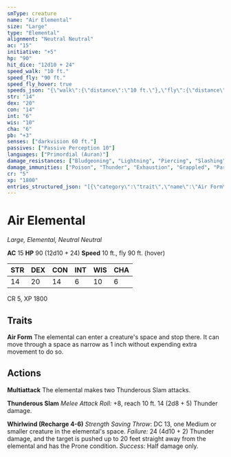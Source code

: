 ```yaml
---
smType: creature
name: "Air Elemental"
size: "Large"
type: "Elemental"
alignment: "Neutral Neutral"
ac: "15"
initiative: "+5"
hp: "90"
hit_dice: "12d10 + 24"
speed_walk: "10 ft."
speed_fly: "90 ft."
speed_fly_hover: true
speeds_json: "{\"walk\":{\"distance\":\"10 ft.\"},\"fly\":{\"distance\":\"90 ft.\",\"hover\":true}}"
str: "14"
dex: "20"
con: "14"
int: "6"
wis: "10"
cha: "6"
pb: "+3"
senses: ["darkvision 60 ft."]
passives: ["Passive Perception 10"]
languages: ["Primordial (Auran)"]
damage_resistances: ["Bludgeoning", "Lightning", "Piercing", "Slashing"]
damage_immunities: ["Poison", "Thunder", "Exhaustion", "Grappled", "Paralyzed", "Petrified", "Poisoned", "Prone", "Restrained", "Unconscious"]
cr: "5"
xp: "1800"
entries_structured_json: "[{\"category\":\"trait\",\"name\":\"Air Form\",\"text\":\"The elemental can enter a creature's space and stop there. It can move through a space as narrow as 1 inch without expending extra movement to do so.\"},{\"category\":\"action\",\"name\":\"Multiattack\",\"text\":\"The elemental makes two Thunderous Slam attacks.\"},{\"category\":\"action\",\"name\":\"Thunderous Slam\",\"text\":\"*Melee Attack Roll:* +8, reach 10 ft. 14 (2d8 + 5) Thunder damage.\",\"kind\":\"Melee Attack Roll\",\"to_hit\":\"+8\",\"range\":\"10 ft\",\"damage\":\"14 (2d8 + 5) Thunder\"},{\"category\":\"action\",\"name\":\"Whirlwind\",\"recharge\":\"Recharge 4-6\",\"text\":\"*Strength Saving Throw*: DC 13, one Medium or smaller creature in the elemental's space. *Failure:*  24 (4d10 + 2) Thunder damage, and the target is pushed up to 20 feet straight away from the elemental and has the Prone condition. *Success:*  Half damage only.\",\"damage\":\"24 (4d10 + 2) Thunder\",\"save_ability\":\"STR\",\"save_dc\":13,\"save_effect\":\"Half damage only\"}]"
---
```


# Air Elemental
*Large, Elemental, Neutral Neutral*

**AC** 15
**HP** 90 (12d10 + 24)
**Speed** 10 ft., fly 90 ft. (hover)

| STR | DEX | CON | INT | WIS | CHA |
| --- | --- | --- | --- | --- | --- |
| 14 | 20 | 14 | 6 | 10 | 6 |

CR 5, XP 1800

## Traits

**Air Form**
The elemental can enter a creature's space and stop there. It can move through a space as narrow as 1 inch without expending extra movement to do so.

## Actions

**Multiattack**
The elemental makes two Thunderous Slam attacks.

**Thunderous Slam**
*Melee Attack Roll:* +8, reach 10 ft. 14 (2d8 + 5) Thunder damage.

**Whirlwind (Recharge 4-6)**
*Strength Saving Throw*: DC 13, one Medium or smaller creature in the elemental's space. *Failure:*  24 (4d10 + 2) Thunder damage, and the target is pushed up to 20 feet straight away from the elemental and has the Prone condition. *Success:*  Half damage only.
